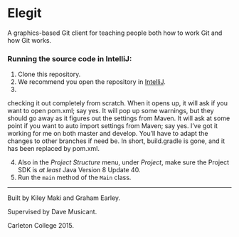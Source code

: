 # Elegit
A graphics-based Git client for teaching people both how to work Git and how Git works.

### Running the source code in IntelliJ:
1. Clone this repository.
2. We recommend you open the repository in [IntelliJ](https://www.jetbrains.com/idea/).
3. 
checking it out completely from scratch. When it opens up, it will ask if you want to open pom.xml; say yes. It will pop up some warnings, but they should go away as it figures out the settings from Maven. It will ask at some point if you want to auto import settings from Maven; say yes. I’ve got it working for me on both master and develop. You’ll have to adapt the changes to other branches if need be. In short, build.gradle is gone, and it has been replaced by pom.xml.


4. Also in the *Project Structure* menu, under *Project*, make sure the Project SDK is *at least* Java Version 8 Update 40.
5. Run the `main` method of the `Main` class.

***

Built by Kiley Maki and Graham Earley.

Supervised by Dave Musicant.

Carleton College 2015.
